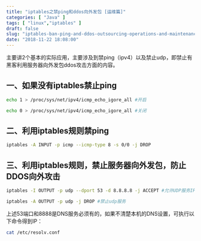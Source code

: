 ```yaml
---
title: "iptables之禁ping和ddos向外发包 [运维篇]"
categories: [ "Java" ]
tags: [ "linux","iptables" ]
draft: false
slug: "iptables-ban-ping-and-ddos-outsourcing-operations-and-maintenance-chapter"
date: "2018-11-22 18:08:00"
---
```


主要讲2个基本的实际应用，主要涉及到禁ping（ipv4）以及禁止udp，即禁止有黑客利用服务器向外发包ddos攻击方面的内容。

## 一、如果没有iptables禁止ping
```bash
echo 1 > /proc/sys/net/ipv4/icmp_echo_igore_all #开启

echo 0 > /proc/sys/net/ipv4/icmp_echo_igore_all #关闭
```


<!--more-->


## 二、利用iptables规则禁ping
```bash
iptables -A INPUT -p icmp --icmp-type 8 -s 0/0 -j DROP
```
## 三、利用iptables规则，禁止服务器向外发包，防止DDOS向外攻击
```bash
iptables -I OUTPUT -p udp --dport 53 -d 8.8.8.8 -j ACCEPT #允许UDP服务IP

iptables -A OUTPUT -p udp -j DROP #禁止udp服务
```
上述53端口和8888是DNS服务必须有的，如果不清楚本机的DNS设置，可执行以下命令得到IP：
```bash
cat /etc/resolv.conf
```
